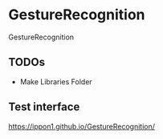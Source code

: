 # GestureRecognition
GestureRecognition

## TODOs
* Make Libraries Folder

## Test interface
https://ippon1.github.io/GestureRecognition/
